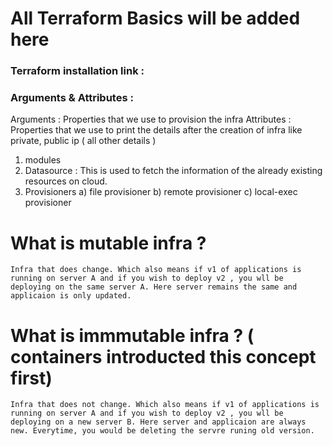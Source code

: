 # All Terraform Basics will be added here

### Terraform installation link :

### Arguments & Attributes : 

Arguments  : Properties that we use to provision the infra 
Attributes : Properties that we use to print the details after the creation of infra like private, public ip ( all other details )

1) modules 
2) Datasource : This is used to fetch the information of the already existing resources on cloud.
3) Provisioners
    a) file provisioner 
    b) remote provisioner 
    c) local-exec provisioner

# What is mutable infra ?

```
Infra that does change. Which also means if v1 of applications is running on server A and if you wish to deploy v2 , you wll be deploying on the same server A. Here server remains the same and applicaion is only updated.
```

# What is immmutable infra ? ( containers introducted this concept first)

```
Infra that does not change. Which also means if v1 of applications is running on server A and if you wish to deploy v2 , you wll be deploying on a new server B. Here server and applicaion are always new. Everytime, you would be deleting the servre runing old version.
```

